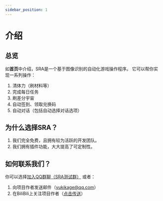 ```yaml
---
sidebar_position: 1
---
```


# 介绍

## 总览
如**首页**中介绍，SRA是一个基于图像识别的自动化游戏操作程序。
它可以帮你实现一系列操作：
1. 清体力（刷材料等）
2. 完成每日任务
3. 刷差分宇宙
4. 自动签到、领取兑换码
5. 自动对话（包括自动选择对话选项）

## 为什么选择SRA？
1. 我们完全免费，且拥有较为活跃的开发团队。
2. 我们拥有插件功能，大大提高了可定制性。

## 如何联系我们？
你可以选择[加入QQ群聊（SRA测试群）](https://qm.qq.com/q/QnRw46sFWi)
或者：
1. 向项目作者发送邮件（yukikage@qq.com）
2. 在BiliBili上关注项目作者（[点击传送](https://space.bilibili.com/349682013)）